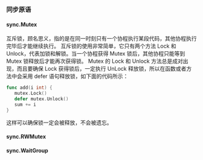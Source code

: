 ### 同步原语

#### sync.Mutex
互斥锁，顾名思义，指的是在同一时刻只有一个协程执行某段代码，其他协程执行完毕后才能继续执行。
互斥锁的使用非常简单，它只有两个方法 Lock 和 Unlock，代表加锁和解锁。当一个协程获得 Mutex 锁后，其他协程只能等到 Mutex 锁释放后才能再次获得锁。
Mutex 的 Lock 和 Unlock 方法总是成对出现，而且要确保 Lock 获得锁后，一定执行 UnLock 释放锁，所以在函数或者方法中会采用 defer 语句释放锁，如下面的代码所示：
```go
func add(i int) {
   mutex.Lock()
   defer mutex.Unlock()
   sum += i
}
```
这样可以确保锁一定会被释放，不会被遗忘。

#### sync.RWMutex

#### sync.WaitGroup
